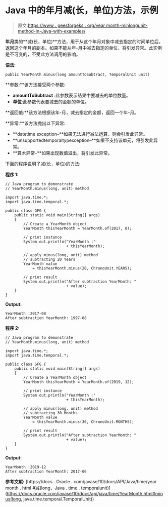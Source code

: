 # Java 中的年月减(长，单位)方法，示例

> 原文:[https://www . geesforgeks . org/year month-minlongunit-method-in-Java-with-examples/](https://www.geeksforgeeks.org/yearmonth-minuslongunit-method-in-java-with-examples/)

**年月**类的**减(长，单位)**方法，用于从这个年月对象中减去指定的时间单位后，返回这个年月的副本。如果不能从年-月中减去指定的单位，将引发异常。此实例是不可变的，不受此方法调用的影响。

**语法:**

```
public YearMonth minus(long amountToSubtract, TemporalUnit unit)

```

**参数:**该方法接受两个参数:

*   **amountToSubtract** :此参数表示结果中要减去的单位数量。
*   **单位**:此参数代表要减去的金额的单位。

**返回值:**该方法根据该年-月，减去指定的金额，返回一个年-月。

**异常:**该方法抛出以下异常:

*   **datetime exception–**如果无法进行减法运算，则会引发此异常。
*   **unsupportedtemporaltypexception–**如果不支持该单元，将引发此异常。
*   **算术异常–**如果出现数值溢出，将引发此异常。

下面的程序说明了减(长，单位)的方法:

**程序 1:**

```
// Java program to demonstrate
// YearMonth.minus(long, unit) method

import java.time.*;
import java.time.temporal.*;

public class GFG {
    public static void main(String[] args)
    {
        // Create a YearMonth object
        YearMonth thisYearMonth = YearMonth.of(2017, 8);

        // print instance
        System.out.println("YearMonth :"
                           + thisYearMonth);

        // apply minus(long, unit) method
        // subtracting 20 Years
        YearMonth value
            = thisYearMonth.minus(20, ChronoUnit.YEARS);

        // print result
        System.out.println("After subtraction YearMonth: "
                           + value);
    }
}
```

**Output:**

```
YearMonth :2017-08
After subtraction YearMonth: 1997-08

```

**程序 2:**

```
// Java program to demonstrate
// YearMonth.minus(long, unit) method

import java.time.*;
import java.time.temporal.*;

public class GFG {
    public static void main(String[] args)
    {
        // Create a YearMonth object
        YearMonth thisYearMonth = YearMonth.of(2019, 12);

        // print instance
        System.out.println("YearMonth :"
                           + thisYearMonth);

        // apply minus(long, unit) method
        // subtracting 30 Months
        YearMonth value
            = thisYearMonth.minus(30, ChronoUnit.MONTHS);

        // print result
        System.out.println("After subtraction YearMonth: "
                           + value);
    }
}
```

**Output:**

```
YearMonth :2019-12
After subtraction YearMonth: 2017-06

```

**参考文献:**
[https://docs . Oracle . com/javase/10/docs/API/Java/time/year month . html #减(long，Java . time . temporalunit)](https://docs.oracle.com/javase/10/docs/api/java/time/YearMonth.html#minus(long, java.time.temporal.TemporalUnit))